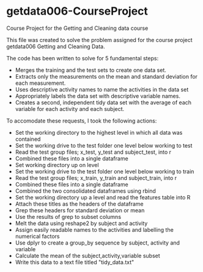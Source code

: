 getdata006-CourseProject
========================

Course Project for the Getting and Cleaning data course

This file was created to solve the problem assigned for the course project getdata006 Getting and Cleaning Data.

The code has been written to solve for 5 fundamental steps:

* Merges the training and the test sets to create one data set.
* Extracts only the measurements on the mean and standard deviation for each measurement. 
* Uses descriptive activity names to name the activities in the data set
* Appropriately labels the data set with descriptive variable names. 
* Creates a second, independent tidy data set with the average of each variable for each activity and each subject. 

To accomodate these requests, I took the following actions:

* Set the working directory to the highest level in which all data was contained
* Set the working drive to the test folder one level below working to test
* Read the test group files; x_test, y_test and subject_test, into r
* Combined these files into a single dataframe
* Set working directory up on level
* Set the working drive to the test folder one level below working to train
* Read the test group files; x_train, y_train and subject_train, into r
* Combined these files into a single dataframe
* Combined the two consolidated dataframes using rbind
* Set the working directory up a level and read the features table into R
* Attach these titles as the headers of the dataframe
* Grep these headers for standard deviation or mean
* Use the results of grep to subset columns
* Melt the data using reshape2 by subject and activity
* Assign easily readable names to the activities and labelling the numerical factors
* Use dplyr to create a group_by sequence by subject, activity and variable
* Calculate the mean of the subject,activity,variable subset
* Write this data to a text file titled "tidy_data.txt"
